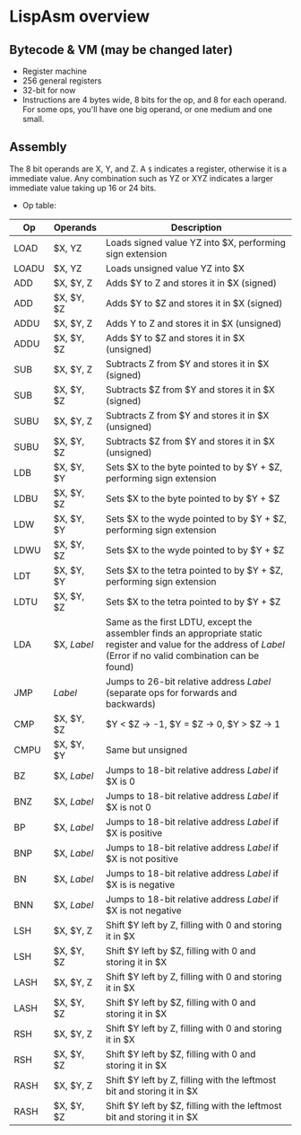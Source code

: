 # LispAsm overview

## Bytecode & VM (may be changed later)
* Register machine
* 256 general registers
* 32-bit for now
* Instructions are 4 bytes wide, 8 bits for the op, and 8 for each operand. For some ops, you'll have one big operand, or one medium and one small.


## Assembly
The 8 bit operands are X, Y, and Z. A `$` indicates a register, otherwise it is a immediate value.
Any combination such as YZ or XYZ indicates a larger immediate value taking up 16 or 24 bits.

* Op table:

| Op    | Operands    | Description |
|-------|-------------|-------------|
| LOAD  | $X, YZ      | Loads signed value YZ into $X, performing sign extension |
| LOADU | $X, YZ      | Loads unsigned value YZ into $X |
| ADD   | $X, $Y, Z   | Adds $Y to Z and stores it in $X (signed) |
| ADD   | $X, $Y, $Z  | Adds $Y to $Z and stores it in $X (signed) |
| ADDU  | $X, $Y, Z   | Adds Y to Z and stores it in $X (unsigned) |
| ADDU  | $X, $Y, $Z  | Adds $Y to $Z and stores it in $X (unsigned) |
| SUB   | $X, $Y, Z   | Subtracts Z from $Y and stores it in $X (signed) |
| SUB   | $X, $Y, $Z  | Subtracts $Z from $Y and stores it in $X (signed) |
| SUBU  | $X, $Y, Z   | Subtracts Z from $Y and stores it in $X (unsigned) |
| SUBU  | $X, $Y, $Z  | Subtracts $Z from $Y and stores it in $X (unsigned) |
| LDB   | $X, $Y, $Y  | Sets $X to the byte pointed to by $Y + $Z, performing sign extension |
| LDBU  | $X, $Y, $Z  | Sets $X to the byte pointed to by $Y + $Z |
| LDW   | $X, $Y, $Y  | Sets $X to the wyde pointed to by $Y + $Z, performing sign extension |
| LDWU  | $X, $Y, $Z  | Sets $X to the wyde pointed to by $Y + $Z |
| LDT   | $X, $Y, $Y  | Sets $X to the tetra pointed to by $Y + $Z, performing sign extension |
| LDTU  | $X, $Y, $Z  | Sets $X to the tetra pointed to by $Y + $Z |
| LDA   | $X, *Label* | Same as the first LDTU, except the assembler finds an appropriate static register and value for the address of *Label* (Error if no valid combination can be found) |
| JMP   | *Label*     | Jumps to 26-bit relative address *Label* (separate ops for forwards and backwards) |
| CMP   | $X, $Y, $Z  | $Y < $Z -> -1, $Y = $Z -> 0, $Y > $Z -> 1 |
| CMPU  | $X, $Y, $Y  | Same but unsigned |
| BZ    | $X, *Label* | Jumps to 18-bit relative address *Label* if $X is 0 |
| BNZ   | $X, *Label* | Jumps to 18-bit relative address *Label* if $X is not 0 |
| BP    | $X, *Label* | Jumps to 18-bit relative address *Label* if $X is positive |
| BNP   | $X, *Label* | Jumps to 18-bit relative address *Label* if $X is not positive |
| BN    | $X, *Label* | Jumps to 18-bit relative address *Label* if $X is is negative |
| BNN   | $X, *Label* | Jumps to 18-bit relative address *Label* if $X is not negative |
| LSH   | $X, $Y, Z   | Shift $Y left by Z, filling with 0 and storing it in $X |
| LSH   | $X, $Y, $Z  | Shift $Y left by $Z, filling with 0 and storing it in $X |
| LASH  | $X, $Y, Z   | Shift $Y left by Z, filling with 0 and storing it in $X |
| LASH  | $X, $Y, $Z  | Shift $Y left by $Z, filling with 0 and storing it in $X |
| RSH   | $X, $Y, Z   | Shift $Y left by Z, filling with 0 and storing it in $X |
| RSH   | $X, $Y, $Z  | Shift $Y left by $Z, filling with 0 and storing it in $X |
| RASH  | $X, $Y, Z   | Shift $Y left by Z, filling with the leftmost bit and storing it in $X |
| RASH  | $X, $Y, $Z  | Shift $Y left by $Z, filling with the leftmost bit and storing it in $X |
